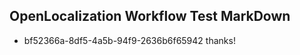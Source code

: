 ## OpenLocalization Workflow Test MarkDown
* bf52366a-8df5-4a5b-94f9-2636b6f65942 
thanks!<!--HONumber=Feb16_HO4-->

